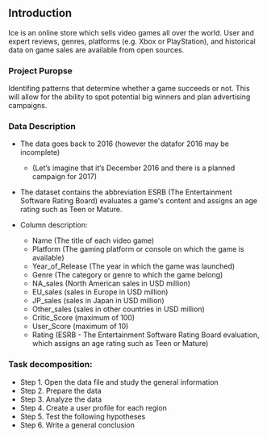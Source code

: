 ## Introduction <a id='data_review'></a>

Ice is an online store which sells video games all over the world. User and expert reviews, genres, platforms (e.g. Xbox or PlayStation), and historical data on game sales are available from open sources. 

### Project Puropse

Identifing patterns that determine whether a game succeeds or not. This will allow for the ability to spot potential big winners and plan advertising campaigns.

### Data Description

- The data goes back to 2016 (however the datafor 2016 may be incomplete) 
    - (Let’s imagine that it’s December 2016 and there is a planned campaign for 2017)
- The dataset contains the abbreviation ESRB (The Entertainment Software Rating Board) evaluates a game's content and assigns an age rating such as Teen or Mature.

- Column description:
    - Name (The title of each video game)
    - Platform (The gaming platform or console on which the game is available)
    - Year_of_Release (The year in which the game was launched) 
    - Genre (The category or genre to which the game belong)
    - NA_sales (North American sales in USD million) 
    - EU_sales (sales in Europe in USD million) 
    - JP_sales (sales in Japan in USD million) 
    - Other_sales (sales in other countries in USD million) 
    - Critic_Score (maximum of 100) 
    - User_Score (maximum of 10) 
    - Rating (ESRB - The Entertainment Software Rating Board evaluation, which assigns an age rating such as Teen or Mature)
    
    
### **Task decomposition:** <a id='data_review'></a>
- Step 1. Open the data file and study the general information
- Step 2. Prepare the data
- Step 3. Analyze the data
- Step 4. Create a user profile for each region
- Step 5. Test the following hypotheses
- Step 6. Write a general conclusion
